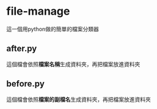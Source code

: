 # file-manage

這一個用python做的簡單的檔案分類器
## after.py

這個檔會依照**檔案名稱**生成資料夾，再把檔案放進資料夾

## before.py

這個檔會依照**檔案的副檔名**生成資料夾，再把檔案放進資料夾

